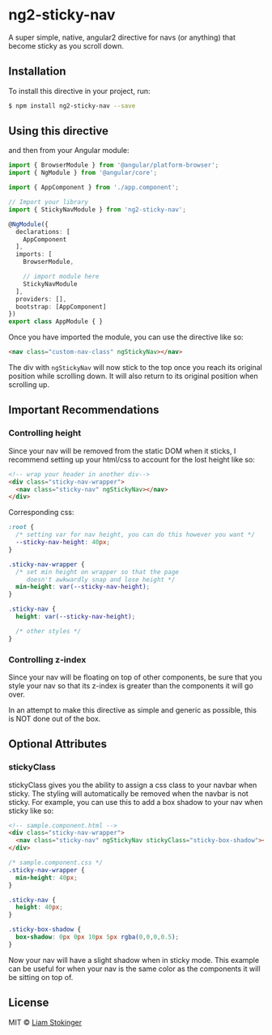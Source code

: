 # ng2-sticky-nav

A super simple, native, angular2 directive for navs (or anything) that become sticky as you scroll down.

## Installation

To install this directive in your project, run:

```bash
$ npm install ng2-sticky-nav --save
```

## Using this directive

and then from your Angular module:

```typescript
import { BrowserModule } from '@angular/platform-browser';
import { NgModule } from '@angular/core';

import { AppComponent } from './app.component';

// Import your library
import { StickyNavModule } from 'ng2-sticky-nav';

@NgModule({
  declarations: [
    AppComponent
  ],
  imports: [
    BrowserModule,

    // import module here
    StickyNavModule
  ],
  providers: [],
  bootstrap: [AppComponent]
})
export class AppModule { }
```

Once you have imported the module, you can use the directive like so:

```html
<nav class="custom-nav-class" ngStickyNav></nav>
```

The div with `ngStickyNav` will now stick to the top once you reach its original position while scrolling down. It will also return to its original position when scrolling up.

## Important Recommendations

### Controlling height

Since your nav will be removed from the static DOM when it sticks, I recommend setting up your html/css to account for the lost height like so:

```html
<!-- wrap your header in another div-->
<div class="sticky-nav-wrapper">
  <nav class="sticky-nav" ngStickyNav></nav>
</div>
```

Corresponding css:

```css
:root {
  /* setting var for nav height, you can do this however you want */
  --sticky-nav-height: 40px;
}

.sticky-nav-wrapper {
  /* set min height on wrapper so that the page
     doesn't awkwardly snap and lose height */
  min-height: var(--sticky-nav-height);
}

.sticky-nav {
  height: var(--sticky-nav-height);

  /* other styles */
}
```

### Controlling z-index

Since your nav will be floating on top of other components, be sure that you style your nav so that its z-index is greater than the components it will go over.

In an attempt to make this directive as simple and generic as possible, this is NOT done out of the box.

## Optional Attributes

### stickyClass

stickyClass gives you the ability to assign a css class to your navbar when sticky. The styling will automatically be removed when the navbar is not sticky. For example, you can use this to add a box shadow to your nav when sticky like so:

```html
<!-- sample.component.html -->
<div class="sticky-nav-wrapper">
  <nav class="sticky-nav" ngStickyNav stickyClass="sticky-box-shadow"></nav>
</div>
```

```css
/* sample.component.css */
.sticky-nav-wrapper {
  min-height: 40px;
}

.sticky-nav {
  height: 40px;
}

.sticky-box-shadow {
  box-shadow: 0px 0px 10px 5px rgba(0,0,0,0.5);
}
```

Now your nav will have a slight shadow when in sticky mode. This example can be useful for when your nav is the same color as the components it will be sitting on top of.

## License

MIT © [Liam Stokinger](mailto:liamstokinger@gmail.com)
